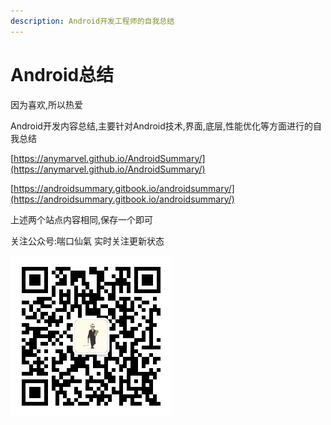 ```yaml
---
description: Android开发工程师的自我总结
---
```


# Android总结

因为喜欢,所以热爱

Android开发内容总结,主要针对Android技术,界面,底层,性能优化等方面进行的自我总结



[https://anymarvel.github.io/AndroidSummary/](https://anymarvel.github.io/AndroidSummary/)

[https://androidsummary.gitbook.io/androidsummary/](https://androidsummary.gitbook.io/androidsummary/)

上述两个站点内容相同,保存一个即可

关注公众号:喘口仙氣  实时关注更新状态

![](/assets/qrcode_for_gh_db8538619cdd_258.jpg)
